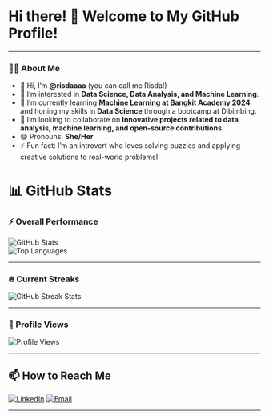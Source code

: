 # Hi there! 👋 Welcome to My GitHub Profile!

---

### 👩‍💻 About Me
- 👋 Hi, I’m **@risdaaaa** (you can call me Risda!)
- 👀 I’m interested in **Data Science, Data Analysis, and Machine Learning**.
- 🌱 I’m currently learning **Machine Learning at Bangkit Academy 2024** and honing my skills in **Data Science** through a bootcamp at Dibimbing.
- 💞️ I’m looking to collaborate on **innovative projects related to data analysis, machine learning, and open-source contributions**.
- 😄 Pronouns: **She/Her**
- ⚡ Fun fact: I’m an introvert who loves solving puzzles and applying creative solutions to real-world problems!

# 📊 GitHub Stats

### ⚡ Overall Performance
![GitHub Stats](https://github-readme-stats.vercel.app/api?username=risdaaaa&show_icons=true&theme=tokyonight&hide_border=true)  
![Top Languages](https://github-readme-stats.vercel.app/api/top-langs/?username=risdaaaa&layout=compact&theme=tokyonight&hide_border=true)

---

### 🔥 Current Streaks
![GitHub Streak Stats](https://streak-stats.demolab.com?user=risdaaaa&theme=tokyonight&hide_border=true)

---

### 👀 Profile Views
![Profile Views](https://komarev.com/ghpvc/?username=risdaaaa&color=blueviolet&style=flat-square)

---

## 📫 How to Reach Me

[![LinkedIn](https://img.shields.io/badge/LinkedIn-0A66C2?style=for-the-badge&logo=linkedin&logoColor=white)](https://linkedin.com/in/risdaaa) 
[![Email](https://img.shields.io/badge/Email-EA4335?style=for-the-badge&logo=gmail&logoColor=white)](mailto:dwikrisda2@gmail.com)

---



<!---
risdaaaa/risdaaaa is a ✨ special ✨ repository because its `README.md` (this file) appears on your GitHub profile.
You can click the Preview link to take a look at your changes.
--->
